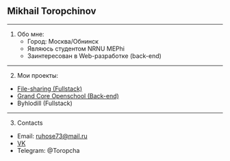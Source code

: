 ## Mikhail Toropchinov
---
1.	Обо мне:
    * Город: Москва/Обнинск
    * Являюсь студентом NRNU MEPhi
    * Заинтересован в Web-разработке (back-end)
---
2.	Мои проекты:
*  [File-sharing (Fullstack)](https://github.com/file-sharing-erp-team/file-sharing)
*  [Grand Core Openschool (Back-end)](https://github.com/grandcore/openschool)
*  Byhlodill (Fullstack)
---
3.	Contacts
*  Email: ruhose73@mail.ru 
*  [VK](https://vk.com/chegevarys)
*  Telegram: @Toropcha
